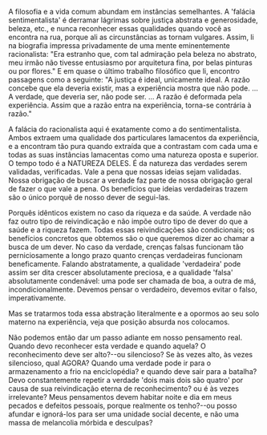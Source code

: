 A filosofia e a vida comum abundam em instâncias semelhantes. A 'falácia sentimentalista' é derramar lágrimas sobre justiça abstrata e generosidade, beleza, etc., e nunca reconhecer essas qualidades quando você as encontra na rua, porque ali as circunstâncias as tornam vulgares. Assim, li na biografia impressa privadamente de uma mente eminentemente racionalista: "Era estranho que, com tal admiração pela beleza no abstrato, meu irmão não tivesse entusiasmo por arquitetura fina, por belas pinturas ou por flores." E em quase o último trabalho filosófico que li, encontro passagens como a seguinte: "A justiça é ideal, unicamente ideal. A razão concebe que ela deveria existir, mas a experiência mostra que não pode. ... A verdade, que deveria ser, não pode ser. ... A razão é deformada pela experiência. Assim que a razão entra na experiência, torna-se contrária à razão."

A falácia do racionalista aqui é exatamente como a do sentimentalista. Ambos extraem uma qualidade dos particulares lamacentos da experiência, e a encontram tão pura quando extraída que a contrastam com cada uma e todas as suas instâncias lamacentas como uma natureza oposta e superior. O tempo todo é a NATUREZA DELES. É da natureza das verdades serem validadas, verificadas. Vale a pena que nossas ideias sejam validadas. Nossa obrigação de buscar a verdade faz parte de nossa obrigação geral de fazer o que vale a pena. Os benefícios que ideias verdadeiras trazem são o único porquê de nosso dever de segui-las.

Porquês idênticos existem no caso da riqueza e da saúde. A verdade não faz outro tipo de reivindicação e não impõe outro tipo de dever do que a saúde e a riqueza fazem. Todas essas reivindicações são condicionais; os benefícios concretos que obtemos são o que queremos dizer ao chamar a busca de um dever. No caso da verdade, crenças falsas funcionam tão perniciosamente a longo prazo quanto crenças verdadeiras funcionam beneficamente. Falando abstratamente, a qualidade 'verdadeira' pode assim ser dita crescer absolutamente preciosa, e a qualidade 'falsa' absolutamente condenável: uma pode ser chamada de boa, a outra de má, incondicionalmente. Devemos pensar o verdadeiro, devemos evitar o falso, imperativamente.

Mas se tratarmos toda essa abstração literalmente e a opormos ao seu solo materno na experiência, veja que posição absurda nos colocamos.

Não podemos então dar um passo adiante em nosso pensamento real. Quando devo reconhecer esta verdade e quando aquela? O reconhecimento deve ser alto?--ou silencioso? Se às vezes alto, às vezes silencioso, qual AGORA? Quando uma verdade pode ir para o armazenamento a frio na enciclopédia? e quando deve sair para a batalha? Devo constantemente repetir a verdade 'dois mais dois são quatro' por causa de sua reivindicação eterna de reconhecimento? ou é às vezes irrelevante? Meus pensamentos devem habitar noite e dia em meus pecados e defeitos pessoais, porque realmente os tenho?--ou posso afundar e ignorá-los para ser uma unidade social decente, e não uma massa de melancolia mórbida e desculpas?